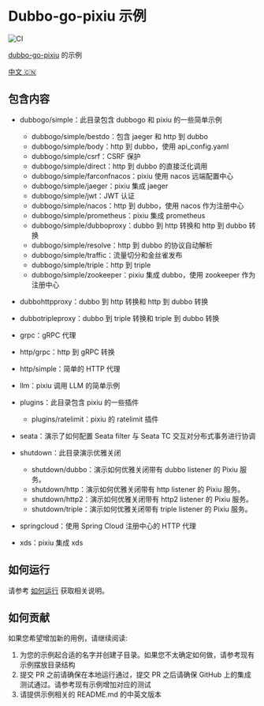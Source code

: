 # Dubbo-go-pixiu 示例

![CI](https://github.com/apache/dubbo-go-samples/workflows/CI/badge.svg)

[dubbo-go-pixiu](https://github.com/apache/dubbo-go-pixiu) 的示例

[中文 🇨🇳](./README_CN.md)

## 包含内容

- dubbogo/simple：此目录包含 dubbogo 和 pixiu 的一些简单示例
  - dubbogo/simple/bestdo：包含 jaeger 和 http 到 dubbo
  - dubbogo/simple/body：http 到 dubbo，使用 api_config.yaml
  - dubbogo/simple/csrf：CSRF 保护
  - dubbogo/simple/direct：http 到 dubbo 的直接泛化调用
  - dubbogo/simple/farconfnacos：pixiu 使用 nacos 远端配置中心
  - dubbogo/simple/jaeger：pixiu 集成 jaeger
  - dubbogo/simple/jwt：JWT 认证
  - dubbogo/simple/nacos：http 到 dubbo，使用 nacos 作为注册中心
  - dubbogo/simple/prometheus：pixiu 集成 prometheus
  - dubbogo/simple/dubboproxy：dubbo 到 http 转换和 http 到 dubbo 转换
  - dubbogo/simple/resolve：http 到 dubbo 的协议自动解析
  - dubbogo/simple/traffic：流量切分和金丝雀发布
  - dubbogo/simple/triple：http 到 triple
  - dubbogo/simple/zookeeper：pixiu 集成 dubbo，使用 zookeeper 作为注册中心

- dubbohttpproxy：dubbo 到 http 转换和 http 到 dubbo 转换
- dubbotripleproxy：dubbo 到 triple 转换和 triple 到 dubbo 转换

- grpc：gRPC 代理

- http/grpc：http 到 gRPC 转换
- http/simple：简单的 HTTP 代理

- llm：pixiu 调用 LLM 的简单示例

- plugins：此目录包含 pixiu 的一些插件
  - plugins/ratelimit：pixiu 的 ratelimit 插件

- seata：演示了如何配置 Seata filter 与 Seata TC 交互对分布式事务进行协调

- shutdown：此目录演示优雅关闭
  - shutdown/dubbo：演示如何优雅关闭带有 dubbo listener 的 Pixiu 服务。
  - shutdown/http：演示如何优雅关闭带有 http listener 的 Pixiu 服务。
  - shutdown/http2：演示如何优雅关闭带有 http2 listener 的 Pixiu 服务。
  - shutdown/triple：演示如何优雅关闭带有 triple listener 的 Pixiu 服务。

- springcloud：使用 Spring Cloud 注册中心的 HTTP 代理
- xds：pixiu 集成 xds

## 如何运行

请参考 [如何运行](HOWTO_CN.md) 获取相关说明。

## 如何贡献

如果您希望增加新的用例，请继续阅读:

1. 为您的示例起合适的名字并创建子目录。如果您不太确定如何做，请参考现有示例摆放目录结构
2. 提交 PR 之前请确保在本地运行通过，提交 PR 之后请确保 GitHub 上的集成测试通过。请参考现有示例增加对应的测试
3. 请提供示例相关的 README.md 的中英文版本
